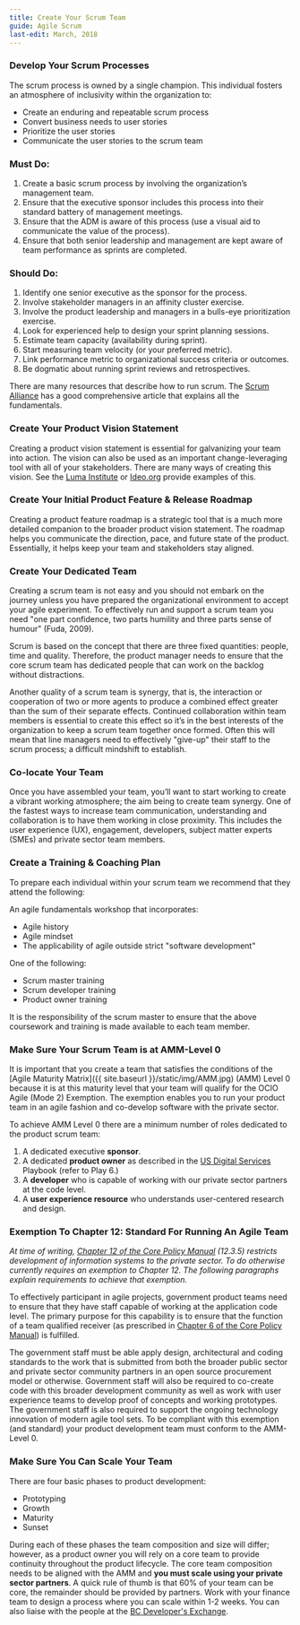 ```yaml
---
title: Create Your Scrum Team
guide: Agile Scrum
last-edit: March, 2018
---
```


### Develop Your Scrum Processes

The scrum process is owned by a single champion. This individual fosters an atmosphere of inclusivity within the organization to:

* Create an enduring and repeatable scrum process
* Convert business needs to user stories
* Prioritize the user stories
* Communicate the user stories to the scrum team

### Must Do:

1. Create a basic scrum process by involving the organization’s management team.
1. Ensure that the executive sponsor includes this process into their standard battery of management meetings.
1. Ensure that the ADM is aware of this process (use a visual aid to communicate the value of the process).
1. Ensure that both senior leadership and management are kept aware of team performance as sprints are completed.

### Should Do:

1. Identify one senior executive as the sponsor for the process.
1. Involve stakeholder managers in an affinity cluster exercise.
1. Involve the product leadership and managers in a bulls-eye prioritization exercise.
1. Look for experienced help to design your sprint planning sessions.
1. Estimate team capacity (availability during sprint).
1. Start measuring team velocity (or your preferred metric).
1. Link performance metric to organizational success criteria or outcomes.
1. Be dogmatic about running sprint reviews and retrospectives.

There are many resources that describe how to run scrum. The [Scrum Alliance](https://www.scrumalliance.org/community/articles/2009/december/scrum-in-a-nutshell) has a good comprehensive article that explains all the fundamentals.

### Create Your Product Vision Statement

Creating a product vision statement is essential for galvanizing your team into action. The vision can also be used as an important change-leveraging tool with all of your stakeholders. There are many ways of creating this vision. See the [Luma Institute](https://www.luma-institute.com/) or [Ideo.org](https://www.ideo.org/) provide examples of this.

### Create Your Initial Product Feature & Release Roadmap

Creating a product feature roadmap is a strategic tool that is a much more detailed companion to the broader product vision statement. The roadmap helps you communicate the direction, pace, and future state of the product. Essentially, it helps keep your team and stakeholders stay aligned.

### Create Your Dedicated Team

Creating a scrum team is not easy and you should not embark on the journey unless you have prepared the organizational environment to accept your agile experiment. To effectively run and support a scrum team you need "one part confidence, two parts humility and three parts sense of humour" (Fuda, 2009).

Scrum is based on the concept that there are three fixed quantities: people, time and quality. Therefore, the product manager needs to ensure that the core scrum team has dedicated people that can work on the backlog without distractions.

Another quality of a scrum team is synergy, that is, the interaction or cooperation of two or more agents to produce a combined effect greater than the sum of their separate effects. Continued collaboration within team members is essential to create this effect so it’s in the best interests of the organization to keep a scrum team together once formed. Often this will mean that line managers need to effectively "give-up" their staff to the scrum process; a difficult mindshift to establish.

### Co-locate Your Team

Once you have assembled your team, you’ll want to start working to create a vibrant working atmosphere; the aim being to create team synergy. One of the fastest ways to increase team communication, understanding and collaboration is to have them working in close proximity. This includes the user experience (UX), engagement, developers, subject matter experts (SMEs) and private sector team members.

### Create a Training & Coaching Plan

To prepare each individual within your scrum team we recommend that they attend the following:

An agile fundamentals workshop that incorporates:

* Agile history
* Agile mindset
* The applicability of agile outside strict "software development"

One of the following:

* Scrum master training
* Scrum developer training
* Product owner training

It is the responsibility of the scrum master to ensure that the above coursework and training is made available to each team member.

### Make Sure Your Scrum Team is at AMM-Level 0

It is important that you create a team that satisfies the conditions of the [Agile Maturity Matrix]({{ site.baseurl }}/static/img/AMM.jpg) (AMM) Level 0 because it is at this maturity level that your team will qualify for the OCIO Agile (Mode 2) Exemption. The exemption enables you to run your product team in an agile fashion and co-develop software with the private sector.

To achieve AMM Level 0 there are a minimum number of roles dedicated to the product scrum team:

1. A dedicated executive **sponsor**.
1. A dedicated **product owner** as described in the [US Digital Services](https://playbook.cio.gov/) Playbook (refer to Play 6.)
1. A **developer** who is capable of working with our private sector partners at the code level.
1. A **user experience resource** who understands user-centered research and design.

### Exemption To Chapter 12: Standard For Running An Agile Team

*At time of writing, [Chapter 12 of the Core Policy Manual](https://www2.gov.bc.ca/gov/content/governments/policies-for-government/core-policy/policies/im-it-management#1232) (12.3.5) restricts  development of information systems to the private sector.  To do otherwise currently requires an exemption to Chapter 12.  The following paragraphs explain requirements to achieve that exemption.*

To effectively participant in agile projects, government product teams need to ensure that they have staff capable of working at the application code level. The primary purpose for this capability is to ensure that the function of a team qualified receiver (as prescribed in [Chapter 6 of the Core Policy Manual](https://www2.gov.bc.ca/gov/content/governments/policies-for-government/core-policy/policies/procurement)) is fulfilled.

The government staff must be able apply design, architectural and coding standards to the work that is submitted from both the broader public sector and private sector community partners in an open source procurement model or otherwise. Government staff will also be required to co-create code with this broader development community as well as work with user experience teams to develop proof of concepts and working prototypes. The government staff is also required to support the ongoing technology innovation of modern agile tool sets. To be compliant with this exemption (and standard) your product development team must conform to the AMM-Level 0.

### Make Sure You Can Scale Your Team

There are four basic phases to product development:

* Prototyping
* Growth
* Maturity
* Sunset

During each of these phases the team composition and size will differ; however, as a product owner you will rely on a core team to provide continuity throughout the product lifecycle. The core team composition needs to be aligned with the AMM and **you must scale using your private sector partners**. A quick rule of thumb is that 60% of your team can be core, the remainder should be provided by partners. Work with your finance team to design a process where you can scale within 1-2 weeks. You can also liaise with the people at the [BC Developer's Exchange](https://bcdevexchange.org/home).
